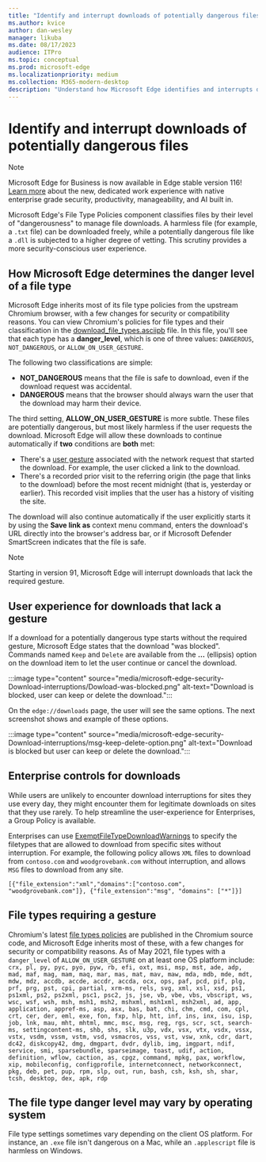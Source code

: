 ```yaml
---
title: "Identify and interrupt downloads of potentially dangerous files"
ms.author: kvice
author: dan-wesley
manager: likuba
ms.date: 08/17/2023
audience: ITPro
ms.topic: conceptual
ms.prod: microsoft-edge
ms.localizationpriority: medium
ms.collection: M365-modern-desktop
description: "Understand how Microsoft Edge identifies and interrupts downloads of potentially dangerous files"
---
```


# Identify and interrupt downloads of potentially dangerous files

> [!NOTE]
> Microsoft Edge for Business is now available in Edge stable version 116! [Learn more](https://techcommunity.microsoft.com/t5/microsoft-edge-insider/microsoft-edge-for-business-faq/ba-p/3891837) about the new, dedicated work experience with native enterprise grade security, productivity, manageability, and AI built in.

Microsoft Edge's File Type Policies component classifies files by their level of "dangerousness" to manage file downloads. A harmless file (for example, a `.txt` file) can be downloaded freely, while a potentially dangerous file like a `.dll` is subjected to a higher degree of vetting. This scrutiny provides a more security-conscious user experience.

## How Microsoft Edge determines the danger level of a file type

Microsoft Edge inherits most of its file type policies from the upstream Chromium browser, with a few changes for security or compatibility reasons. You can view Chromium's policies for file types and their classification in the [download_file_types.asciipb](https://source.chromium.org/chromium/chromium/src/+/main:components/safe_browsing/core/resources/download_file_types.asciipb;drc=af17ad3f07c1d8a24381eb7669bec0c2ffb86521) file. In this file, you'll see that each type has a **danger_level**, which is one of three values: `DANGEROUS`, `NOT_DANGEROUS`, or `ALLOW_ON_USER_GESTURE`.

The following two classifications are simple:

- **NOT_DANGEROUS** means that the file is safe to download, even if the download request was accidental.
- **DANGEROUS** means that the browser should always warn the user that the download may harm their device.

The third setting, **ALLOW_ON_USER_GESTURE** is more subtle. These files are potentially dangerous, but most likely harmless if the user requests the download. Microsoft Edge will allow these downloads to continue automatically if **two** conditions are **both** met:

- There's a [user gesture](https://textslashplain.com/2020/05/18/browser-basics-user-gestures/) associated with the network request that started the download. For example, the user clicked a link to the download.
- There's a recorded prior visit to the referring origin (the page that links to the download) before the most recent midnight (that is, yesterday or earlier). This recorded visit implies that the user has a history of visiting the site.

The download will also continue automatically if the user explicitly starts it by using the **Save link as** context menu command, enters the download's URL directly into the browser's address bar, or if Microsoft Defender SmartScreen indicates that the file is safe.

> [!NOTE]
> Starting in version 91, Microsoft Edge will interrupt downloads that lack the required gesture.

## User experience for downloads that lack a gesture

If a download for a potentially dangerous type starts without the required gesture, Microsoft Edge states that the download "was blocked". Commands named `Keep` and `Delete` are available from the **…** (ellipsis) option on the download item to let the user continue or cancel the download.

:::image type="content" source="media/microsoft-edge-security-Download-interruptions/Dowload-was-blocked.png" alt-text="Download is blocked, user can keep or delete the download.":::

On the `edge://downloads` page, the user will see the same options. The next screenshot shows and example of these options.

:::image type="content" source="media/microsoft-edge-security-Download-interruptions/msg-keep-delete-option.png" alt-text="Download is blocked but user can keep or delete the download.":::

## Enterprise controls for downloads

While users are unlikely to encounter download interruptions for sites they use every day, they might encounter them for legitimate downloads on sites that they use rarely. To help streamline the user-experience for Enterprises, a Group Policy is available.

Enterprises can use [ExemptFileTypeDownloadWarnings](/deployedge/microsoft-edge-policies#exemptfiletypedownloadwarnings) to specify the filetypes that are allowed to download from specific sites without interruption. For example, the following policy allows `XML` files to download from `contoso.com` and `woodgrovebank.com` without interruption, and allows `MSG` files to download from any site.

`[{"file_extension":"xml","domains":["contoso.com", "woodgrovebank.com"]},
{"file_extension":"msg", "domains": ["*"]}]`

## File types requiring a gesture

Chromium's latest [file types policies](https://source.chromium.org/chromium/chromium/src/+/main:components/safe_browsing/core/resources/download_file_types.asciipb;drc=af17ad3f07c1d8a24381eb7669bec0c2ffb86521) are published in the Chromium source code, and Microsoft Edge inherits most of these, with a few changes for security or compatibility reasons. As of May 2021, file types with a `danger_level` of `ALLOW_ON_USER_GESTURE` on at least one OS platform include:
`crx, pl, py, pyc, pyo, pyw, rb, efi, oxt, msi, msp, mst, ade, adp, mad, maf, mag, mam, maq, mar, mas, mat, mav, maw, mda, mdb, mde, mdt, mdw, mdz, accdb, accde, accdr, accda, ocx, ops, paf, pcd, pif, plg, prf, prg, pst, cpi, partial, xrm-ms, rels, svg, xml, xsl, xsd, ps1, ps1xml, ps2, ps2xml, psc1, psc2, js, jse, vb, vbe, vbs, vbscript, ws, wsc, wsf, wsh, msh, msh1, msh2, mshxml, msh1xml, msh2xml, ad, app, application, appref-ms, asp, asx, bas, bat, chi, chm, cmd, com, cpl, crt, cer, der, eml, exe, fon, fxp, hlp, htt, inf, ins, inx, isu, isp, job, lnk, mau, mht, mhtml, mmc, msc, msg, reg, rgs, scr, sct, search-ms, settingcontent-ms, shb, shs, slk, u3p, vdx, vsx, vtx, vsdx, vssx, vstx, vsdm, vssm, vstm, vsd, vsmacros, vss, vst, vsw, xnk, cdr, dart, dc42, diskcopy42, dmg, dmgpart, dvdr, dylib, img, imgpart, ndif, service, smi, sparsebundle, sparseimage, toast, udif, action, definition, wflow, caction, as, cpgz, command, mpkg, pax, workflow, xip, mobileconfig, configprofile, internetconnect, networkconnect, pkg, deb, pet, pup, rpm, slp, out, run, bash, csh, ksh, sh, shar, tcsh, desktop, dex, apk, rdp`

## The file type danger level may vary by operating system

File type settings sometimes vary depending on the client OS platform. For instance, an `.exe` file isn't dangerous on a Mac, while an `.applescript` file is harmless on Windows.

